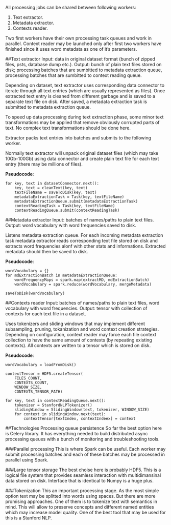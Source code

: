 All processing jobs can be shared between following workers:

1. Text extractor.
2. Metadata extractor.
3. Contexts reader.

Two first workers have their own processing task queues and work in parallel. Context reader may be launched only after first two workers have finished since it uses word metadata as one of it’s parameters.

##Text extractor
Input: data in original dataset format (bunch of zipped files, psts, database dump etc.).
Output: bunch of plain text files stored on disk; processing batches that are sumbitted to metadata extraction queue, processing batches that are sumbitted to context reading queue.

Depending on dataset, text extractor uses corresponding data connector to iterate through all text entries (which are usually represented as files). Once extracted text entry is cleaned from different garbage and is saved to a separate text file on disk. After saved, a metadata extraction task is submitted to metadata extraction queue.

To speed up data processing during text extraction phase, some minor text transformations may be applied that remove obviously corrupted parts of text. No complex text transformations should be done here.

Extractor packs text entries into batches and submits to the following worker.

Normally text extractor will unpack original dataset files (which may take 10Gb-100Gb) using data connector and create plain text file for each text entry (there may be millions of files).

**Pseudocode**:
```
for key, text in datasetConnector.next():
    key, text = cleanText(key, text)
    textFileName = saveToDisk(key, text)
    metadataExtractionTask = Task(key, textFileName)
    metadataExtractionQueue.submit(metadataExtractionTask)
    contextReadingTask = Task(key, textFileName)
    contextReadingQueue.submit(contextReadingTask)
```

##Metadata extractor
Input: batches of names/paths to plain text files.
Output: word vocabulary with word frequencies saved to disk.

Listens metadata extraction queue. For each incoming metadata extraction task metadata extractor reads corresponding text file stored on disk and extracts word frequencies alonf with other stats and informations. Extracted metadata should then be saved to disk.

**Pseudocode**:
```
wordVocabulary = {}
for mdExtractionBatch in metadataExtractionQueue:
    wordFrequencyMaps = spark.map(extractMD, mdExtractionBatch)
    wordVocabulary = spark.reduce(wordVocabulary, mergeMetadata)

saveToDisk(wordVocabulary)
```

##Contexts reader
Input: batches of names/paths to plain text files, word vocabulary with word frequencies.
Output: tensor with collection of contexts for each text file in a dataset.

Uses tokenizers and sliding windows that may implement different subsampling, pruning, tokanization and word context creation strategies. Depending on configuration, context reader may force each file context collection to have the same amount of contexts (by repeating existing contexts). All contexts are written to a tensor which is stored on disk.

**Pseudocode**:
```
wordVocabulary = loadFromDisk()

contextTensor = HDF5.createTensor(
    FILES_COUNT, 
    CONTEXTS_COUNT, 
    WINDOW_SIZE, 
    CONTEXTS_TENSOR_PATH)

for key, text in contextReadingQueue.next():
    tokenizer = StanfordNLPTokenizer()
    slidingWindow = SlidingWindow(text, tokenizer, WINDOW_SIZE)
    for context in slidingWindow.next(text):
        contextTensor[textIndex, contextIndeex] = context
```

##Technologies
Processing queue persistence
So far the best option here is Celery library. It has everything needed to build distributed async processing queues with a bunch of monitoring and troubleshooting tools.

###Parallel processing
This is where Spark can be useful. Each worker may submit processing batches and each of these batches may be processed in parallel using Spark.

###Large tensor storage
The best choise here is probably HDF5. This is a logical file system that provides seamless interaction with multidimansinal data stored on disk. Interface that is identical to Numpy is a huge plus.

###Tokenization
This an important processing stage. As the most simple option text may be splitted into words using spaces. But there are more promising approaches. One of them is to tokenize text with semantics in mind. This will allow to preserve concepts and different named entities which may increase model quality. One of the best tool that may be used for this is a Stanford NLP.